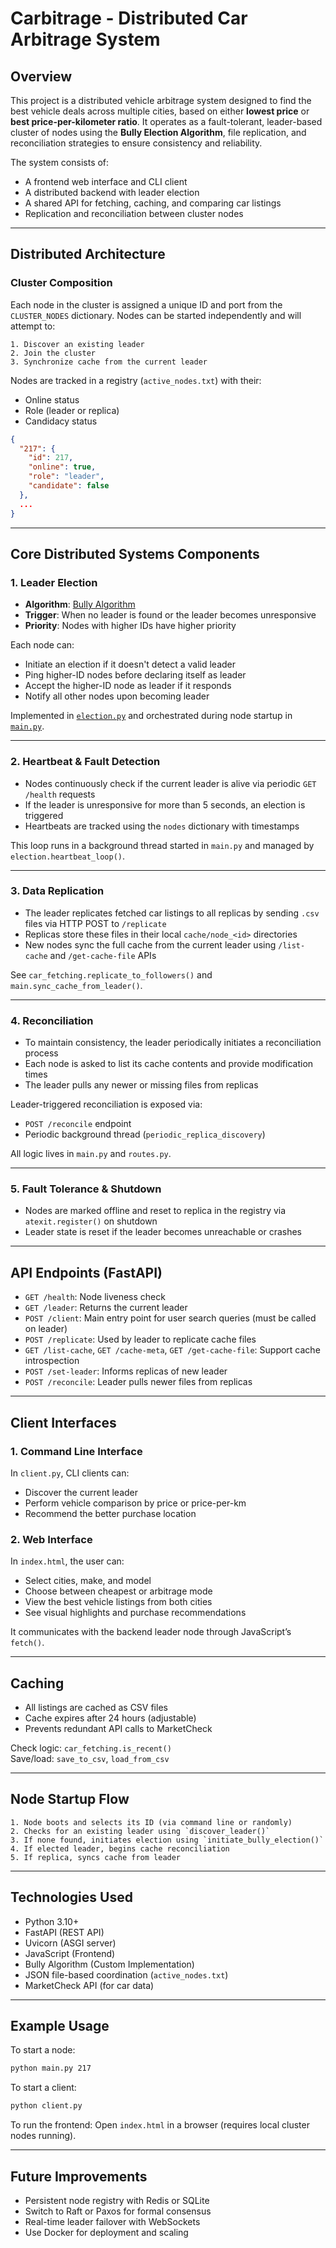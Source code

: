 
# Carbitrage - Distributed Car Arbitrage System

## Overview

This project is a distributed vehicle arbitrage system designed to find the best vehicle deals across multiple cities, based on either **lowest price** or **best price-per-kilometer ratio**. It operates as a fault-tolerant, leader-based cluster of nodes using the **Bully Election Algorithm**, file replication, and reconciliation strategies to ensure consistency and reliability.

The system consists of:
- A frontend web interface and CLI client
- A distributed backend with leader election
- A shared API for fetching, caching, and comparing car listings
- Replication and reconciliation between cluster nodes

---

## Distributed Architecture

### Cluster Composition

Each node in the cluster is assigned a unique ID and port from the `CLUSTER_NODES` dictionary. Nodes can be started independently and will attempt to:

    1. Discover an existing leader
    2. Join the cluster
    3. Synchronize cache from the current leader

Nodes are tracked in a registry (`active_nodes.txt`) with their:
- Online status
- Role (leader or replica)
- Candidacy status

```json
{
  "217": {
    "id": 217,
    "online": true,
    "role": "leader",
    "candidate": false
  },
  ...
}
```
---

## Core Distributed Systems Components

### 1. Leader Election

- **Algorithm**: [Bully Algorithm](https://en.wikipedia.org/wiki/Bully_algorithm)
- **Trigger**: When no leader is found or the leader becomes unresponsive
- **Priority**: Nodes with higher IDs have higher priority

Each node can:
- Initiate an election if it doesn't detect a valid leader
- Ping higher-ID nodes before declaring itself as leader
- Accept the higher-ID node as leader if it responds
- Notify all other nodes upon becoming leader

Implemented in [`election.py`](./election.py) and orchestrated during node startup in [`main.py`](./main.py).

---

### 2. Heartbeat & Fault Detection

- Nodes continuously check if the current leader is alive via periodic `GET /health` requests
- If the leader is unresponsive for more than 5 seconds, an election is triggered
- Heartbeats are tracked using the `nodes` dictionary with timestamps

This loop runs in a background thread started in `main.py` and managed by `election.heartbeat_loop()`.

---

### 3. Data Replication

- The leader replicates fetched car listings to all replicas by sending `.csv` files via HTTP POST to `/replicate`
- Replicas store these files in their local `cache/node_<id>` directories
- New nodes sync the full cache from the current leader using `/list-cache` and `/get-cache-file` APIs

See `car_fetching.replicate_to_followers()` and `main.sync_cache_from_leader()`.

---

### 4. Reconciliation

- To maintain consistency, the leader periodically initiates a reconciliation process
- Each node is asked to list its cache contents and provide modification times
- The leader pulls any newer or missing files from replicas

Leader-triggered reconciliation is exposed via:
- `POST /reconcile` endpoint
- Periodic background thread (`periodic_replica_discovery`)

All logic lives in `main.py` and `routes.py`.

---

### 5. Fault Tolerance & Shutdown

- Nodes are marked offline and reset to replica in the registry via `atexit.register()` on shutdown
- Leader state is reset if the leader becomes unreachable or crashes

---

## API Endpoints (FastAPI)

- `GET /health`: Node liveness check
- `GET /leader`: Returns the current leader
- `POST /client`: Main entry point for user search queries (must be called on leader)
- `POST /replicate`: Used by leader to replicate cache files
- `GET /list-cache`, `GET /cache-meta`, `GET /get-cache-file`: Support cache introspection
- `POST /set-leader`: Informs replicas of new leader
- `POST /reconcile`: Leader pulls newer files from replicas

---

## Client Interfaces

### 1. Command Line Interface

In `client.py`, CLI clients can:
- Discover the current leader
- Perform vehicle comparison by price or price-per-km
- Recommend the better purchase location

### 2. Web Interface

In `index.html`, the user can:
- Select cities, make, and model
- Choose between cheapest or arbitrage mode
- View the best vehicle listings from both cities
- See visual highlights and purchase recommendations

It communicates with the backend leader node through JavaScript’s `fetch()`.

---

## Caching

- All listings are cached as CSV files
- Cache expires after 24 hours (adjustable)
- Prevents redundant API calls to MarketCheck

Check logic: `car_fetching.is_recent()`  
Save/load: `save_to_csv`, `load_from_csv`

---

## Node Startup Flow

    1. Node boots and selects its ID (via command line or randomly)
    2. Checks for an existing leader using `discover_leader()`
    3. If none found, initiates election using `initiate_bully_election()`
    4. If elected leader, begins cache reconciliation
    5. If replica, syncs cache from leader

---

## Technologies Used

- Python 3.10+
- FastAPI (REST API)
- Uvicorn (ASGI server)
- JavaScript (Frontend)
- Bully Algorithm (Custom Implementation)
- JSON file-based coordination (`active_nodes.txt`)
- MarketCheck API (for car data)

---

## Example Usage

To start a node:
```bash
python main.py 217
```

To start a client:
```bash
python client.py
```

To run the frontend:
Open `index.html` in a browser (requires local cluster nodes running).

---

## Future Improvements

- Persistent node registry with Redis or SQLite
- Switch to Raft or Paxos for formal consensus
- Real-time leader failover with WebSockets
- Use Docker for deployment and scaling